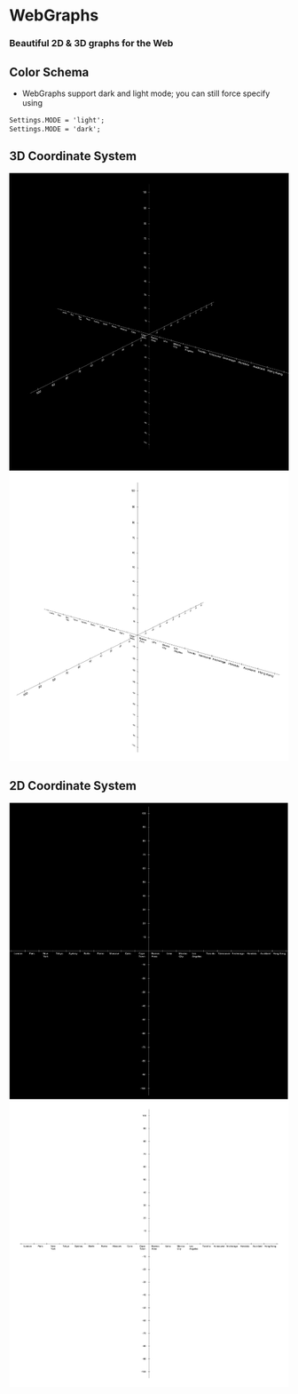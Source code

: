 # WebGraphs
### Beautiful 2D & 3D graphs for the Web

## Color Schema
- WebGraphs support dark and light mode; you can still force specify using
 ```
 Settings.MODE = 'light';
 Settings.MODE = 'dark';
 ```

## 3D Coordinate System
![3D Graph Black](Documentation/3Dgraphblack.png)
![3D Graph White](Documentation/3Dgraphwhite.png)

## 2D Coordinate System
![2D Graph Black](Documentation/2Dgraphblack.png)
![2D Graph White](Documentation/2Dgraphwhite.png)